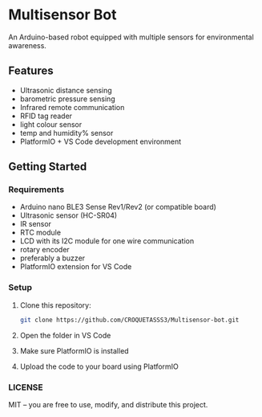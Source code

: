# Multisensor Bot

An Arduino-based robot equipped with multiple sensors for environmental awareness.

## Features
- Ultrasonic distance sensing
- barometric pressure sensing
- Infrared remote communication
- RFID tag reader
- light colour sensor
- temp and humidity% sensor
- PlatformIO + VS Code development environment

## Getting Started

### Requirements
- Arduino nano BLE3 Sense Rev1/Rev2  (or compatible board)
- Ultrasonic sensor (HC-SR04)
- IR sensor
- RTC module
- LCD with its I2C module for one wire communication
- rotary encoder
- preferably a buzzer
- PlatformIO extension for VS Code

### Setup
1. Clone this repository:
   ```bash
   git clone https://github.com/CROQUETASSS3/Multisensor-bot.git

2. Open the folder in VS Code

3. Make sure PlatformIO is installed

4. Upload the code to your board using PlatformIO

### LICENSE
MIT – you are free to use, modify, and distribute this project.
